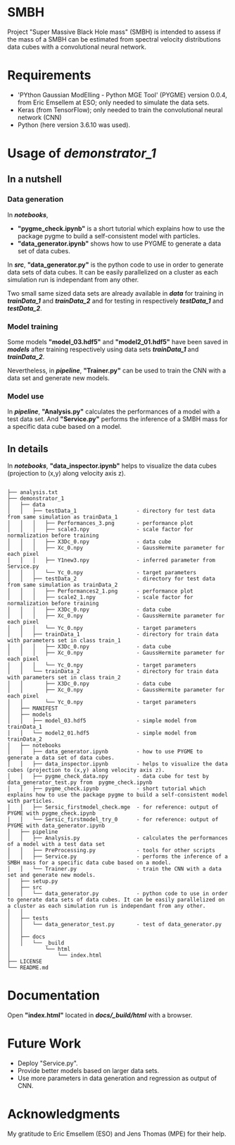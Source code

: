 # SMBH

Project "Super Massive Black Hole mass" (SMBH) is intended to assess if the mass of a SMBH can be estimated from spectral velocity distributions data cubes with a convolutional neural network. 


# Requirements

- 'PYthon Gaussian ModElling - Python MGE Tool' (PYGME) version 0.0.4, from Eric Emsellem at ESO; only needed to simulate the data sets.
- Keras (from TensorFlow); only needed to train the convolutional neural network (CNN)
- Python (here version 3.6.10 was used).

# Usage of ***demonstrator_1***

## In a nutshell

### Data generation

In ***notebooks***, 
- **"pygme_check.ipynb"** is a short tutorial which explains how to use the package pygme to build a self-consistent model with particles.
- **"data_generator.ipynb"** shows how to use PYGME to generate a data set of data cubes.

In ***src***, **"data_generator.py"** is the python code to use in order to generate data sets of data cubes. It can be easily parallelized on a cluster as each simulation run is independant from any other.

Two small same sized data sets are already available in ***data*** for training in ***trainData_1*** and  ***trainData_2*** and for testing in respectively ***testData_1*** and  ***testData_2***.

### Model training

Some models **"model_03.hdf5"** and **"model2_01.hdf5"** have been saved in ***models*** after training respectively using data sets ***trainData_1*** and  ***trainData_2***.

Nevertheless, in ***pipeline***, **"Trainer.py"** can be used to train the CNN with a data set and generate new models.

### Model use

In ***pipeline***, **"Analysis.py"** calculates the performances of a model with a test data set. And **"Service.py"** performs the inference of a SMBH mass for a specific data cube based on a model. 

## In details

In ***notebooks***, **"data_inspector.ipynb"** helps to visualize the data cubes (projection to (x,y) along velocity axis z).

```

├── analysis.txt
├── demonstrator_1
│   ├── data
│   │   ├── testData_1                   - directory for test data from same simulation as trainData_1
│   │   │   ├── Performances_3.png       - performance plot
│   │   │   ├── scale3.npy               - scale factor for normalization before training
│   │   │   ├── X3Dc_0.npy               - data cube
│   │   │   ├── Xc_0.npy                 - GaussHermite parameter for each pixel
│   │   │   ├── Y1new3.npy               - inferred parameter from Service.py
│   │   │   └── Yc_0.npy                 - target parameters 
│   │   ├── testData_2                   - directory for test data from same simulation as trainData_2
│   │   │   ├── Performances2_1.png      - performance plot
│   │   │   ├── scale2_1.npy             - scale factor for normalization before training
│   │   │   ├── X3Dc_0.npy               - data cube
│   │   │   ├── Xc_0.npy                 - GaussHermite parameter for each pixel
│   │   │   └── Yc_0.npy                 - target parameters 
│   │   ├── trainData_1                  - directory for train data with parameters set in class train_1
│   │   │   ├── X3Dc_0.npy               - data cube
│   │   │   ├── Xc_0.npy                 - GaussHermite parameter for each pixel
│   │   │   └── Yc_0.npy                 - target parameters 
│   │   └── trainData_2                  - directory for train data  with parameters set in class train_2
│   │       ├── X3Dc_0.npy               - data cube
│   │       ├── Xc_0.npy                 - GaussHermite parameter for each pixel
│   │       └── Yc_0.npy                 - target parameters 
│   ├── MANIFEST
│   ├── models
│   │   ├── model_03.hdf5                - simple model from trainData_1
│   │   └── model2_01.hdf5               - simple model from trainData_2
│   ├── notebooks
│   │   ├── data_generator.ipynb         - how to use PYGME to generate a data set of data cubes.
│   │   ├── data_inspector.ipynb         - helps to visualize the data cubes (projection to (x,y) along velocity axis z).
│   │   ├── pygme_check_data.npy         - data cube for test by data_generator_test.py from  pygme_check.ipynb
│   │   ├── pygme_check.ipynb            - short tutorial which explains how to use the package pygme to build a self-consistent model with particles.
│   │   ├── Sersic_firstmodel_check.mge  - for reference: output of PYGME with pygme_check.ipynb
│   │   └── Sersic_firstmodel_try_0      - for reference: output of PYGME with data_generator.ipynb
│   ├── pipeline
│   │   ├── Analysis.py                  - calculates the performances of a model with a test data set
│   │   ├── PreProcessing.py             - tools for other scripts
│   │   ├── Service.py                   - performs the inference of a SMBH mass for a specific data cube based on a model.
│   │   └── Trainer.py                   - train the CNN with a data set and generate new models.
│   ├── setup.py
│   ├── src
│   │   └── data_generator.py            - python code to use in order to generate data sets of data cubes. It can be easily parallelized on a cluster as each simulation run is independant from any other.
│   │ 
│   ├── tests
│   │   └── data_generator_test.py       - test of data_generator.py 
│   │  
│   ├── docs
│   │   └── _build
│           └── html
│               └── index.html
├── LICENSE
└── README.md
```
# Documentation

Open **"index.html"** located in ***docs/_build/html*** with a browser.

# Future Work

- Deploy "Service.py". 
- Provide better models based on larger data sets.
- Use more parameters in data generation and regression as output of CNN.

# Acknowledgments

My gratitude to Eric Emsellem (ESO) and Jens Thomas (MPE) for their help. 
